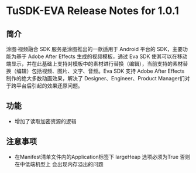 # TuSDK-EVA Release Notes for 1.0.1

## 简介


涂图·视频融合 SDK 服务是涂图推出的一款适用于 Android 平台的 SDK，主要功能为基于 Adobe After Effects 生成的视频模板，通过 Eva SDK 使其可以在移动端显示，并在此基础上支持对模板中的素材进行替换（编辑），当前支持的素材替换（编辑）包括视频、图片、文字、音频。Eva SDK 支持 Adobe After Effects 制作的绝大多数动画效果，解决了 Designer、Engineer、Product Manager们对于跨平台后引起的效果还原问题。


## 功能

* 增加了读取加密资源的逻辑


## 注意事项

* 在Manifest清单文件内的Application标签下 largeHeap 选项必须为True 否则在中低端机型上 会出现内存溢出的问题
